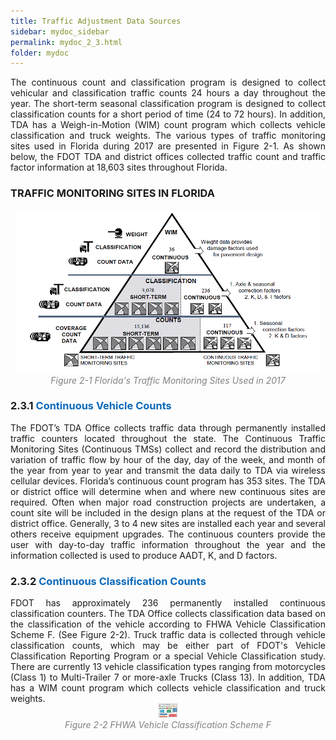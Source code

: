 ```yaml
---
title: Traffic Adjustment Data Sources
sidebar: mydoc_sidebar
permalink: mydoc_2_3.html
folder: mydoc
---
```


<div style="text-align: justify"> The continuous count and classification program is designed to collect vehicular and
classification traffic counts 24 hours a day throughout the year. The short-term
seasonal classification program is designed to collect classification counts for a short
period of time (24 to 72 hours). In addition, TDA has a Weigh-in-Motion (WIM) count
program which collects vehicle classification and truck weights. The various types of
traffic monitoring sites used in Florida during 2017 are presented in Figure 2-1. As
shown below, the FDOT TDA and district offices collected traffic count and traffic
factor information at 18,603 sites throughout Florida.</div>

### **TRAFFIC MONITORING SITES IN FLORIDA**
<center><img src="images/fig2_1.png" ></center>
<div style="text-align:center; color:grey"><i>Figure 2-1 Florida's Traffic Monitoring Sites Used in 2017</i></div> 


### **2.3.1 <span style="color:#0a69bb">Continuous Vehicle Counts</span>**


<div style="text-align: justify"> The FDOT’s TDA Office collects traffic data through permanently installed traffic
counters located throughout the state. The Continuous Traffic Monitoring Sites
(Continuous TMSs) collect and record the distribution and variation of traffic flow by hour of the day, day of the week, and month of the year from year to year and
transmit the data daily to TDA via wireless cellular devices. Florida’s continuous
count program has 353 sites. The TDA or district office will determine when and
where new continuous sites are required. Often when major road construction
projects are undertaken, a count site will be included in the design plans at the
request of the TDA or district office. Generally, 3 to 4 new sites are installed each year and several others receive equipment upgrades. The continuous counters provide
the user with day-to-day traffic information throughout the year and the information
collected is used to produce AADT, K, and D factors.</div>


### **2.3.2 <span style="color:#0a69bb">Continuous Classification Counts</span>**

<div style="text-align: justify"> FDOT has approximately 236 permanently installed continuous classification
counters. The TDA Office collects classification data based on the classification of the
vehicle according to FHWA Vehicle Classification Scheme F. (See Figure 2-2). Truck
traffic data is collected through vehicle classification counts, which may be either
part of FDOT&#39;s Vehicle Classification Reporting Program or a special Vehicle
Classification study. There are currently 13 vehicle classification types ranging from
motorcycles (Class 1) to Multi-Trailer 7 or more-axle Trucks (Class 13). In addition, TDA
has a WIM count program which collects vehicle classification and truck weights.</div>

<center><img src="images/fig2_2.png" width="6%" ></center>
<div style="text-align:center; color:grey"><i>Figure 2-2 FHWA Vehicle Classification Scheme F</i></div> 